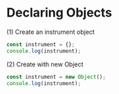 # Declaring Objects

(1) Create an instrument object

```javascript
const instrument = {};
console.log(instrument);
```

(2) Create with new Object

```javascript
const instrument = new Object();
console.log(instrument);
```
